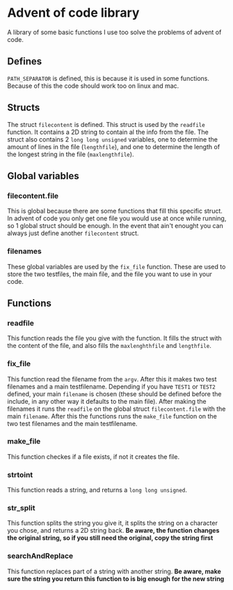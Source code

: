 # Advent of code library
A library of some basic functions I use too solve the problems of advent of code.

## Defines
`PATH_SEPARATOR` is defined, this is because it is used in some functions. Because of this the code should work too on linux and mac. 

## Structs
The struct `filecontent` is defined. This struct is used by the `readfile` function. It contains a 2D string to contain al the info from the file. The struct also contains 2 `long long unsigned` variables, one to determine the amount of lines in the file (`lengthfile`), and one to determine the length of the longest string in the file (`maxlengthfile`).

## Global variables
### filecontent.file
This is global because there are some functions that fill this specific struct. In advent of code you only get one file you would use at once while running, so 1 global struct should be enough. In the event that ain't enought you can always just define another `filecontent` struct. 

### filenames
These global variables are used by the `fix_file` function. These are used to store the two testfiles, the main file, and the file you want to use in your code. 

## Functions
### readfile
This function reads the file you give with the function. It fills the struct with the content of the file, and also fills the `maxlenghthfile` and `lengthfile`.

### fix_file
This function read the filename from the `argv`. After this it makes two test filenames and a main testfilename. Depending if you have `TEST1` or `TEST2` defined, your main `filename` is chosen (these should be defined before the include, in any other way it defaults to the main file). After making the filenames it runs the `readfile` on the global struct `filecontent.file` with the main `filename`. After this the functions runs the `make_file` function on the two test filenames and the main testfilename.

### make_file
This function checkes if a file exists, if not it creates the file.

### strtoint
This function reads a string, and returns a `long long unsigned`. 

### str_split
This function splits the string you give it, it splits the string on a character you chose, and returns a 2D string back. **Be aware, the function changes the original string, so if you still need the original, copy the string first**

### searchAndReplace
This function replaces part of a string with another string. **Be aware, make sure the string you return this function to is big enough for the new string**